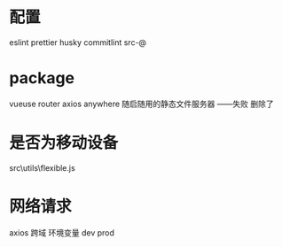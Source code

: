 # 配置

eslint prettier husky commitlint
src-@

# package

vueuse
router
axios
anywhere 随启随用的静态文件服务器 ——失败 删除了

# 是否为移动设备

src\utils\flexible.js

# 网络请求
axios
跨域
环境变量 dev prod
